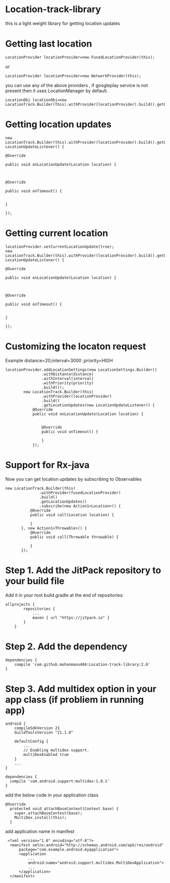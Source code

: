 # Location-track-library
this is a light weight library for getting location updates

# Getting last location
 
    LocationProvider locationProvider=new FusedLocationProvider(this);
 
 or
 
    LocationProvider locationProvider=new NetworkProvider(this);
 
 you can use any of the above providers , if googleplay service is not present then it uses LocationManager by default.
 
            
    LocationObj locationObj=new LocationTrack.Builder(this).withProvider(locationProvider).build().getLastKnownLocation();

# Getting  location updates

    new LocationTrack.Builder(this).withProvider(locationProvider).build().getLocationUpdates(new LocationUpdateListener() {
                                                                                                        @Override
                                                                                                        public void onLocationUpdate(Location location) {
                                                                                        
                                                                                            
                                                                                                        @Override
                                                                                                        public void onTimeout() {
                                                                                            
                                                                                                        }
                                                                                                    });
                                                                                                   
                                                                                                    
# Getting current location

    locationProvider.setCurrentLocationUpdate(true);
    new LocationTrack.Builder(this).withProvider(locationProvider).build().getLocationUpdates(new LocationUpdateListener() {
                                                                                                            @Override
                                                                                                            public void onLocationUpdate(Location location) {
                                                                                            
                                                                                                
                                                                                                            @Override
                                                                                                            public void onTimeout() {
                                                                                                
                                                                                                            }
                                                                                                        });

# Customizing the locaton request
     
 Example distance=20;interval=3000 ;priority=HIGH 
     
     
    locationProvider.addLocationSettings(new LocationSettings.Builder()
                    .withDistance(distance)
                    .withInterval(interval)
                    .withPriority(priority)
                    .build());
            new LocationTrack.Builder(this)
                    .withProvider(locationProvider)
                    .build()
                    .getLocationUpdates(new LocationUpdateListener() {
                @Override
                public void onLocationUpdate(Location location) {


                    @Override
                    public void onTimeout() {

                    }
                });



# Support for Rx-java

  Now you can get location updates by subscribing to Observables

    new LocationTrack.Builder(this)
                   .withProvider(fusedLocationProvider)
                   .build()
                   .getLocationUpdates()
                   .subscribe(new Action1<Location>() {
               @Override
               public void call(Location location) {

               }
           }, new Action1<Throwable>() {
               @Override
               public void call(Throwable throwable) {

               }
           });


# Step 1. Add the JitPack repository to your build file

Add it in your root build.gradle at the end of repositories:

    allprojects {
    		repositories {
    			...
    			maven { url "https://jitpack.io" }
    		}
    	}
# Step 2.  Add the dependency

   	dependencies {
   		compile 'com.github.mohanmanu484:Location-track-library:2.0'
   	}
   	
# Step 3. Add multidex option in your app class (if probliem in running app)

    android {
        compileSdkVersion 21
        buildToolsVersion "21.1.0"
    
        defaultConfig {
            ...
            // Enabling multidex support.
            multiDexEnabled true
        }
        ...
    }
    
    dependencies {
      compile 'com.android.support:multidex:1.0.1'
    }
    
add the below code in your application class

    @Override 
      protected void attachBaseContext(Context base) {
        super.attachBaseContext(base);
        MultiDex.install(this);
      } 
      
 add application name in manifest
 
     <?xml version="1.0" encoding="utf-8"?>
      <manifest xmlns:android="http://schemas.android.com/apk/res/android"
          package="com.example.android.myapplication">
          <application
              ...
              android:name="android.support.multidex.MultiDexApplication">
              ...
          </application>
      </manifest>
